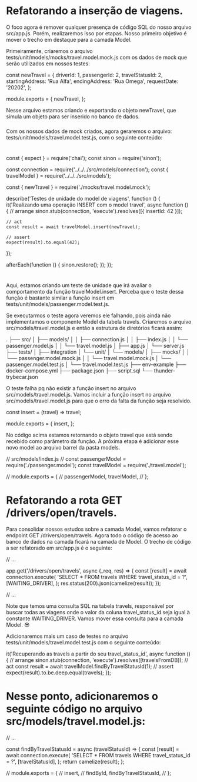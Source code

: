 # Refatorando a inserção de viagens.

O foco agora é remover qualquer presença de código SQL do nosso arquivo src/app.js. Porém, realizaremos isso por etapas. Nosso primeiro objetivo é mover o trecho em destaque para a camada Model.



Primeiramente, criaremos o arquivo tests/unit/models/mocks/travel.model.mock.js com os dados de mock que serão utilizados em nossos testes:


const newTravel =  {
  driverId: 1,
  passengerId: 2,
  travelStatusId: 2,
  startingAddress: 'Rua Alfa',
  endingAddress: 'Rua Omega',
  requestDate: '20202',
};

module.exports = {
  newTravel,
};

Nesse arquivo estamos criando e exportando o objeto newTravel, que simula um objeto para ser inserido no banco de dados.

###

Com os nossos dados de mock criados, agora geraremos o arquivo: tests/unit/models/travel.model.test.js, com o seguinte conteúdo:

#
const { expect } = require('chai');
const sinon = require('sinon');

const connection = require('../../../src/models/connection');
const { travelModel } = require('../../../src/models');

const { newTravel } = require('./mocks/travel.model.mock');

describe('Testes de unidade do model de viagens', function () {
  it('Realizando uma operação INSERT com o model travel', async function () {
    // arrange
    sinon.stub(connection, 'execute').resolves([{ insertId: 42 }]);

    // act
    const result = await travelModel.insert(newTravel);

    // assert
    expect(result).to.equal(42);
  });

  afterEach(function () {
    sinon.restore();
  });
});
#

Aqui, estamos criando um teste de unidade que irá avaliar o comportamento da função travelModel.insert. Perceba que o teste dessa função é bastante similar a função insert em tests/unit/models/passenger.model.test.js.


Se executarmos o teste agora veremos ele falhando, pois ainda não implementamos o componente Model da tabela travels. Criaremos o arquivo src/models/travel.model.js e então a estrutura de diretórios ficará assim:

.
├── src/
│   ├── models/
│   │   ├── connection.js
│   │   ├── index.js
│   │   └── passenger.model.js
│   │   └── travel.model.js
│   ├── app.js
│   └── server.js
├── tests/
│   ├── integration
│   └── unit/
│       └── models/
│           ├── mocks/
│           │   └── passenger.model.mock.js
│           │   └── travel.model.mock.js
│           └── passenger.model.test.js
│           └── travel.model.test.js
├── env-example
├── docker-compose.yml
├── package.json
├── script.sql
└── thunder-trybecar.json



O teste falha pq 
não existir a função insert no arquivo src/models/travel.model.js. Vamos incluir a função insert no arquivo src/models/travel.model.js para que o erro da falta da função seja resolvido.

const insert = (travel) => travel;

module.exports = {
  insert,
};


No código acima estamos retornando o objeto travel que está sendo recebido como parâmetro da função. A próxima etapa é adicionar esse novo model ao arquivo barrel da pasta models.


// src/models/index.js
// const passengerModel = require('./passenger.model');
const travelModel = require('./travel.model');

// module.exports = {
//   passengerModel,
  travelModel,
// };




# Refatorando a rota GET /drivers/open/travels.

  Para consolidar nossos estudos sobre a camada Model, vamos refatorar o endpoint GET /drivers/open/travels. Agora todo o código de acesso ao banco de dados na camada ficará na camada de Model. O trecho de código a ser refatorado em src/app.js é o seguinte:

// ...

app.get('/drivers/open/travels', async (_req, res) => {
  const [result] = await connection.execute(
    'SELECT * FROM travels WHERE travel_status_id = ?',
    [WAITING_DRIVER],
  );
  res.status(200).json(camelize(result));
});

// ...


Note que temos uma consulta SQL na tabela travels, responsável por buscar todas as viagens onde o valor da coluna travel_status_id seja igual à constante WAITING_DRIVER. Vamos mover essa consulta para a camada Model. 😎

Adicionaremos mais um caso de testes no arquivo tests/unit/models/travel.model.test.js com o seguinte conteúdo:


 it('Recuperando as travels a partir do seu travel_status_id', async function () {
    // arrange
    sinon.stub(connection, 'execute').resolves([travelsFromDB]);
    // act
    const result = await travelModel.findByTravelStatusId(1);
    // assert
    expect(result).to.be.deep.equal(travels);
  });



# Nesse ponto, adicionaremos o seguinte código no arquivo src/models/travel.model.js:

// ...

const findByTravelStatusId = async (travelStatusId) => {
  const [result] = await connection.execute(
    'SELECT * FROM travels WHERE travel_status_id = ?',
    [travelStatusId],
  );
  return camelize(result);
};

// module.exports = {
//   insert,
//   findById,
  findByTravelStatusId,
// };








